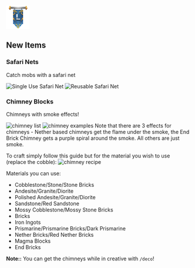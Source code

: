 ![ribbon](L-ribbon.png) 

## New Items

### Safari Nets

Catch mobs with a safari net

![Single Use Safari Net](http://minecraftrecipedesigner.com/creations/234232.png)
![Reusable Safari Net](http://minecraftrecipedesigner.com/creations/234233.png)

### Chimney Blocks

Chimneys with smoke effects!

![chimney list](https://i.gyazo.com/14b5ad618070bf5ed8e3fa95938d109c.png)
![chimney examples](https://i.gyazo.com/23e7c2ec050beb5111d547b8d1a3a2f7.png)
Note that there are 3 effects for chimneys - Nether based chimneys get the flame under the smoke, the End Brick Chimney gets a purple spiral around the smoke. All others are just smoke.


To craft simply follow this guide but for the material you wish to use (replace the cobble):
![chimney recipe](http://minecraftrecipedesigner.com/creations/234994.png)

Materials you can use:
- Cobblestone/Stone/Stone Bricks
- Andesite/Granite/Diorite
- Polished Andesite/Granite/Diorite
- Sandstone/Red Sandstone
- Mossy Cobblestone/Mossy Stone Bricks
- Bricks
- Iron Ingots
- Prismarine/Prismarine Bricks/Dark Prismarine
- Nether Bricks/Red Nether Bricks
- Magma Blocks
- End Bricks

**Note::** You can get the chimneys while in creative with `/deco`!
